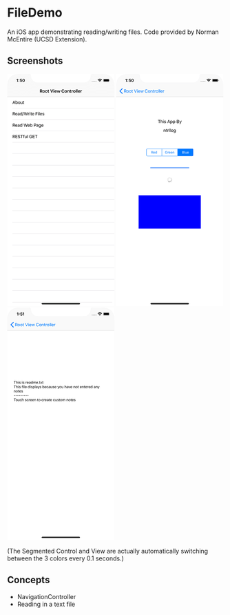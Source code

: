 # FileDemo

An iOS app demonstrating reading/writing files. Code provided by Norman McEntire (UCSD Extension).

## Screenshots
![Alt text](/pictures/home.png?raw=true)
![Alt text](/pictures/about.png?raw=true)
![Alt text](/pictures/read_file.png?raw=true)

(The Segmented Control and View are actually automatically switching between the 3 colors every 0.1 seconds.)

## Concepts
- NavigationController
- Reading in a text file

